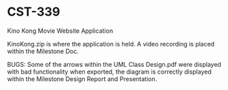 # CST-339
Kino Kong Movie Website Application

KinoKong.zip is where the application is held.
A video recording is placed within the Milestone Doc.

BUGS:
Some of the arrows within the UML Class Design.pdf were displayed with bad functionality when exported, the diagram is correctly displayed within the Milestone Design Report and Presentation.
